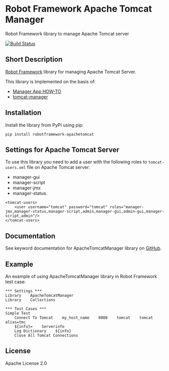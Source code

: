 # Robot Framework Apache Tomcat Manager

Robot Framework library to manage Apache Tomcat server

[![Build Status](https://travis-ci.org/peterservice-rnd/robotframework-apachetomcat.svg?branch=master)](https://travis-ci.org/peterservice-rnd/robotframework-apachetomcat)

## Short Description

[Robot Framework](http://www.robotframework.org) library for managing Apache Tomcat Server.

This library is Implemented on the basis of:
- [Manager App HOW-TO](http://tomcat.apache.org/tomcat-7.0-doc/manager-howto.html)
- [tomcat-manager](https://github.com/kotfu/tomcat-manager)

## Installation

Install the library from PyPI using pip:

```
pip install robotframework-apachetomcat
```

## Settings for Apache Tomcat Server

To use this library you need to add a user with the following roles to `tomcat-users.xml` file on Apache Tomcat server:
- manager-gui
- manager-script
- manager-jmx
- manager-status.

```
<tomcat-users>
    <user username="tomcat" password="tomcat" roles="manager-jmx,manager-status,manager-script,admin,manager-gui,admin-gui,manager-script,admin"/>
</tomcat-users>
```

## Documentation

See keyword documentation for ApacheTomcatManager library on [GitHub](https://github.com/peterservice-rnd/robotframework-apachetomcat/tree/master/docs).

## Example

An example of using ApacheTomcatManager library in Robot Framework test case:

```robot
*** Settings ***
Library    ApacheTomcatManager
Library    Collections

*** Test Cases ***
Simple Test
    Connect To Tomcat    my_host_name    8080    tomcat    tomcat    alias=tmc
    ${info}=    Serverinfo
    Log Dictionary    ${info}
    Close All Tomcat Connections
```

## License

Apache License 2.0
